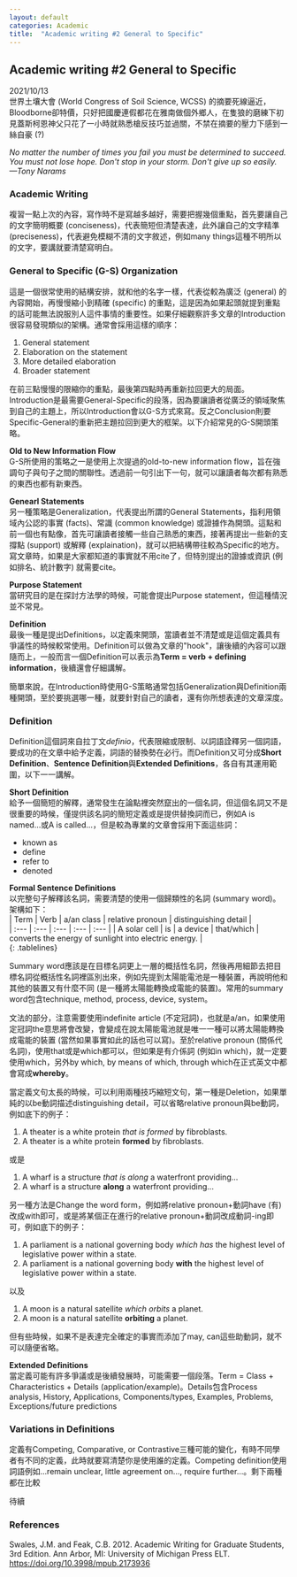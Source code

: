 ```yaml
---
layout: default
categories: Academic
title:  "Academic writing #2 General to Specific"
---  
```

## Academic writing #2 General to Specific  
2021/10/13  
世界土壤大會 (World Congress of Soil Science, WCSS) 的摘要死線逼近，Bloodborne卻特價，只好把國慶連假都花在雅南做個外鄉人，在隻狼的磨練下初見蓋斯柯恩神父只花了一小時就熟悉槍反技巧並過關，不禁在摘要的壓力下感到一絲自豪 (?)  
  
*No matter the number of times you fail you must be determined to succeed. You must not lose hope. Don't stop in your storm. Don't give up so easily.   
&mdash;Tony Narams*  
  
### Academic Writing  
複習一點上次的內容，寫作時不是寫越多越好，需要把握幾個重點，首先要讓自己的文字簡明概要 (conciseness)，代表簡短但清楚表達，此外讓自己的文字精準 (preciseness)，代表避免模糊不清的文字敘述，例如many things這種不明所以的文字，要講就要清楚寫明白。  
  
### General to Specific (G-S) Organization  
這是一個很常使用的結構安排，就和他的名字一樣，代表從較為廣泛 (general) 的內容開始，再慢慢縮小到精確 (specific) 的重點，這是因為如果起頭就提到重點的話可能無法說服別人這件事情的重要性。如果仔細觀察許多文章的Introduction很容易發現類似的架構。通常會採用這樣的順序：  
1. General statement
2. Elaboration on the statement
3. More detailed elaboration
4. Broader statement
  
在前三點慢慢的限縮你的重點，最後第四點時再重新拉回更大的局面。Introduction是最需要General-Specific的段落，因為要讓讀者從廣泛的領域聚焦到自己的主題上，所以Introduction會以G-S方式來寫。反之Conclusion則要Specific-General的重新把主題拉回到更大的框架。以下介紹常見的G-S開頭策略。  
  
**Old to New Information Flow**  
G-S所使用的策略之一是使用上次提過的old-to-new information flow，旨在強調句子與句子之間的關聯性。透過前一句引出下一句，就可以讓讀者每次都有熟悉的東西也都有新東西。  
  
**Genearl Statements**  
另一種策略是Generalization，代表提出所謂的General Statements，指利用領域內公認的事實 (facts)、常識 (common knowledge) 或證據作為開頭。這點和前一個也有點像，首先可讓讀者接觸一些自己熟悉的東西，接著再提出一些新的支撐點 (support) 或解釋 (explaination)，就可以把結構帶往較為Specific的地方。  
寫文章時，如果是大家都知道的事實就不用cite了，但特別提出的證據或資訊 (例如排名、統計數字) 就需要cite。  
  
**Purpose Statement**  
當研究目的是在探討方法學的時候，可能會提出Purpose statement，但這種情況並不常見。  
  
**Definition**  
最後一種是提出Definitions，以定義來開頭，當讀者並不清楚或是這個定義具有爭議性的時候較常使用。Definition可以做為文章的"hook"，讓後續的內容可以跟隨而上，一般而言一個Definition可以表示為**Term = verb + defining information**，後續還會仔細講解。  
  
簡單來說，在Introduction時使用G-S策略通常包括Generalization與Definition兩種開頭，至於要挑選哪一種，就要針對自己的讀者，還有你所想表達的文章深度。  
  
### Definition  
Definition這個詞來自拉丁文*definio*，代表限縮或限制、以詞語詮釋另一個詞語，要成功的在文章中給予定義，詞語的替換勢在必行。而Definition又可分成**Short Definition**、**Sentence Definition**與**Extended Definitions**，各自有其運用範圍，以下一一講解。  
  
**Short Definition**  
給予一個簡短的解釋，通常發生在論點裡突然竄出的一個名詞，但這個名詞又不是很重要的時候，僅提供該名詞的簡短定義或是提供替換詞而已，例如A is named...或A is called...，但是較為專業的文章會採用下面這些詞：  
- known as
- define
- refer to
- denoted 
  
**Formal Sentence Definitions**  
以完整句子解釋該名詞，需要清楚的使用一個歸類性的名詞 (summary word)。架構如下：  
| Term | Verb | a/an class | relative pronoun | distinguishing detail |    
| :--- | :--- | :--- | :--- | :--- |
| A solar cell | is | a device | that/which | converts the energy of sunlight into electric energy. |  
{: .tablelines}  
   
Summary word應該是在目標名詞更上一層的概括性名詞，然後再用細節去把目標名詞從概括性名詞裡區別出來，例如先提到太陽能電池是一種裝置，再說明他和其他的裝置又有什麼不同 (是一種將太陽能轉換成電能的裝置)。常用的summary word包含technique, method, process, device, system。  
  
文法的部分，注意需要使用indefinite article (不定冠詞)，也就是a/an，如果使用定冠詞the意思將會改變，會變成在說太陽能電池就是唯一一種可以將太陽能轉換成電能的裝置 (當然如果事實如此的話也可以寫)。至於relative pronoun (關係代名詞)，使用that或是which都可以，但如果是有介係詞 (例如in which)，就一定要使用which，另外by which, by means of which, through which在正式英文中都會寫成**whereby**。    
  
當定義文句太長的時候，可以利用兩種技巧縮短文句，第一種是Deletion，如果單純的以be動詞描述distinguishing detail，可以省略relative pronoun與be動詞，例如底下的例子：  
1. A theater is a white protein *that is formed* by fibroblasts.
2. A theater is a white protein **formed** by fibroblasts.    
  
或是      
1. A wharf is a structure *that is along* a waterfront providing...
2. A wharf is a structure **along** a waterfront providing... 
  
另一種方法是Change the word form，例如將relative pronoun+動詞have (有) 改成with即可，或是將某個正在進行的relative pronoun+動詞改成動詞-ing即可，例如底下的例子：  
1. A parliament is a national governing body *which has* the highest level of legislative power within a state.
2. A parliament is a national governing body **with** the highest level of legislative power within a state.  
  
以及  
1. A moon is a natural satellite *which orbits* a planet.
2. A moon is a natural satellite **orbiting** a planet.
  
但有些時候，如果不是表達完全確定的事實而添加了may, can這些助動詞，就不可以隨便省略。  
  
**Extended Definitions**  
當定義可能有許多爭議或是後續發展時，可能需要一個段落。Term = Class + Characteristics + Details (application/example)。Details包含Process analysis, History, Applications, Components/types, Examples, Problems, Exceptions/future predictions  
  
### Variations in Definitions  
定義有Competing, Comparative, or Contrastive三種可能的變化，有時不同學者有不同的定義，此時就要寫清楚你是使用誰的定義。Competing definition使用詞語例如…remain unclear, little agreement on…, require further…。剩下兩種都在比較  
  
待續
  
### References  
Swales, J.M. and Feak, C.B. 2012. Academic Writing for Graduate Students, 3rd Edition. Ann Arbor, MI: University of Michigan Press ELT. <a href="https://doi.org/10.3998/mpub.2173936" target="_blank">https://doi.org/10.3998/mpub.2173936</a>  
